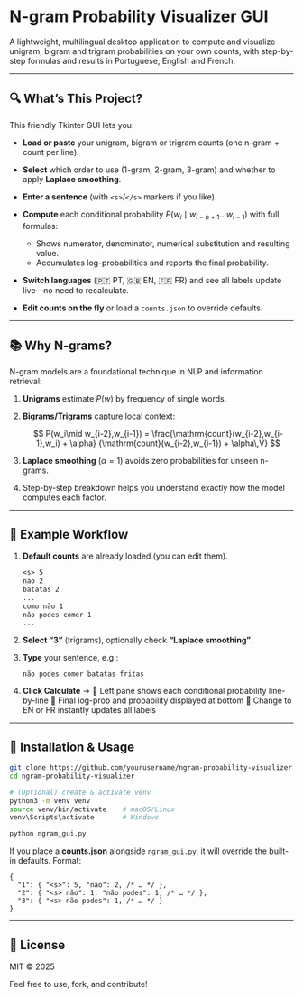 # N-gram Probability Visualizer GUI

A lightweight, multilingual desktop application to compute and visualize unigram, bigram and trigram probabilities on your own counts, with step-by-step formulas and results in Portuguese, English and French.

---

## 🔍 What’s This Project?

This friendly Tkinter GUI lets you:

* **Load or paste** your unigram, bigram or trigram counts (one n-gram + count per line).
* **Select** which order to use (1-gram, 2-gram, 3-gram) and whether to apply **Laplace smoothing**.
* **Enter a sentence** (with `<s>`/`</s>` markers if you like).
* **Compute** each conditional probability $P(w_i \mid w_{i-n+1}\dots w_{i-1})$ with full formulas:

  * Shows numerator, denominator, numerical substitution and resulting value.
  * Accumulates log-probabilities and reports the final probability.
* **Switch languages** (🇵🇹 PT, 🇬🇧 EN, 🇫🇷 FR) and see all labels update live—no need to recalculate.
* **Edit counts on the fly** or load a `counts.json` to override defaults.

---

## 📚 Why N-grams?

N-gram models are a foundational technique in NLP and information retrieval:

1. **Unigrams** estimate $P(w)$ by frequency of single words.
2. **Bigrams/Trigrams** capture local context:

   $$
     P(w_i\mid w_{i-2},w_{i-1})
     = \frac{\mathrm{count}(w_{i-2},w_{i-1},w_i) + \alpha}
            {\mathrm{count}(w_{i-2},w_{i-1}) + \alpha\,V}
   $$
3. **Laplace smoothing** ($\alpha=1$) avoids zero probabilities for unseen n-grams.
4. Step-by-step breakdown helps you understand exactly how the model computes each factor.

---

## 📝 Example Workflow

1. **Default counts** are already loaded (you can edit them).

   ```txt
   <s> 5
   não 2
   batatas 2
   ...
   como não 1
   não podes comer 1
   ...
   ```
2. **Select “3”** (trigrams), optionally check **“Laplace smoothing”**.
3. **Type** your sentence, e.g.:

   ```
   não podes comer batatas fritas
   ```
4. **Click Calculate** →
   🔹 Left pane shows each conditional probability line-by-line
   🔹 Final log-prob and probability displayed at bottom
   🔹 Change to EN or FR instantly updates all labels

---

## 🚀 Installation & Usage

```bash
git clone https://github.com/yourusername/ngram-probability-visualizer.git
cd ngram-probability-visualizer

# (Optional) create & activate venv
python3 -m venv venv
source venv/bin/activate    # macOS/Linux
venv\Scripts\activate       # Windows

python ngram_gui.py
```

If you place a **counts.json** alongside `ngram_gui.py`, it will override the built-in defaults. Format:

```jsonc
{
  "1": { "<s>": 5, "não": 2, /* … */ },
  "2": { "<s> não": 1, "não podes": 1, /* … */ },
  "3": { "<s> não podes": 1, /* … */ }
}
```

---

## 📄 License

MIT © 2025

Feel free to use, fork, and contribute!
